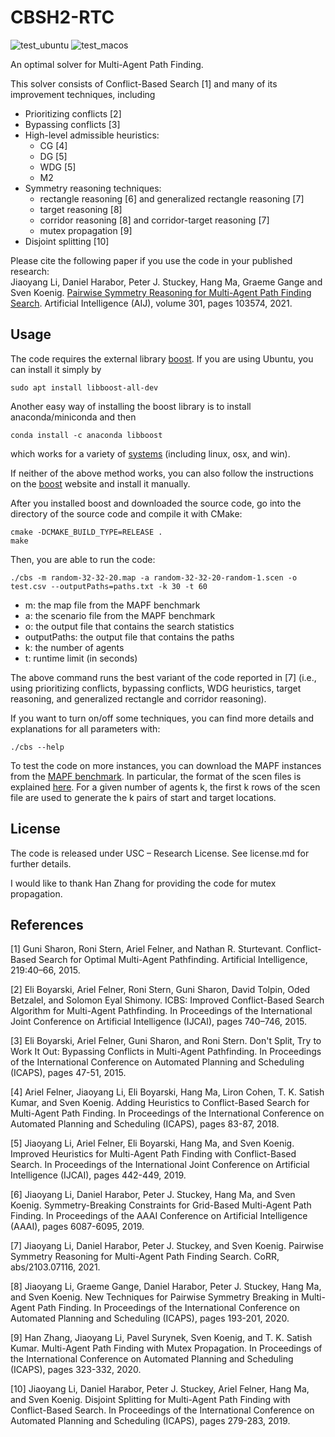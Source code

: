 # CBSH2-RTC
![test_ubuntu](https://github.com/Jiaoyang-Li/CBSH2-RTC/actions/workflows/test_ubuntu.yml/badge.svg)
![test_macos](https://github.com/Jiaoyang-Li/CBSH2-RTC/actions/workflows/test_macos.yml/badge.svg)

An optimal solver for Multi-Agent Path Finding.

This solver consists of Conflict-Based Search [1] and many of its improvement techniques, including 
* Prioritizing conflicts [2]
* Bypassing conflicts [3]
* High-level admissible heuristics:
    * CG [4] 
    * DG [5]
    * WDG [5]
    * M2
* Symmetry reasoning techniques:
    * rectangle reasoning [6] and generalized rectangle reasoning [7]
    * target reasoning [8]
    * corridor reasoning [8] and corridor-target reasoning [7]
    * mutex propagation [9]
* Disjoint splitting [10]
 
 
 
Please cite the following paper if you use the code in your published research:  
Jiaoyang Li, Daniel Harabor, Peter J. Stuckey, Hang Ma, Graeme Gange and Sven Koenig.
[Pairwise Symmetry Reasoning for Multi-Agent Path Finding Search](https://doi.org/10.1016/j.artint.2021.103574).
Artificial Intelligence (AIJ), volume 301, pages 103574, 2021.
 
 ## Usage
The code requires the external library [boost](https://www.boost.org/). 
If you are using Ubuntu, you can install it simply by
```shell script
sudo apt install libboost-all-dev
``` 
Another easy way of installing the boost library is to install anaconda/miniconda and then 
```shell script
conda install -c anaconda libboost
```
which works for a variety of [systems](https://anaconda.org/anaconda/libboost)
(including linux, osx, and win).

If neither of the above method works, you can also follow the instructions 
on the [boost](https://www.boost.org/) website and install it manually.


After you installed boost and downloaded the source code, go into the directory of the source code and compile it with CMake: 
```shell script
cmake -DCMAKE_BUILD_TYPE=RELEASE .
make
```

Then, you are able to run the code:
```shell script
./cbs -m random-32-32-20.map -a random-32-32-20-random-1.scen -o test.csv --outputPaths=paths.txt -k 30 -t 60
```

- m: the map file from the MAPF benchmark
- a: the scenario file from the MAPF benchmark
- o: the output file that contains the search statistics
- outputPaths: the output file that contains the paths 
- k: the number of agents
- t: runtime limit (in seconds)

The above command runs the best variant of the code reported in [7] (i.e., using 
prioritizing conflicts,
bypassing conflicts,
WDG heuristics,
target reasoning, and
generalized rectangle and corridor reasoning).

If you want to turn on/off some techniques,
you can find more details and explanations for all parameters with:
```shell script
./cbs --help
```

To test the code on more instances,
you can download the MAPF instances from the [MAPF benchmark](https://movingai.com/benchmarks/mapf/index.html).
In particular, the format of the scen files is explained [here](https://movingai.com/benchmarks/formats.html). 
For a given number of agents k, the first k rows of the scen file are used to generate the k pairs of start and target locations.

## License
The code is released under USC – Research License. See license.md for further details.

I would like to thank Han Zhang for providing the code for mutex propagation.

## References

[1] Guni Sharon, Roni Stern, Ariel Felner, and Nathan R. Sturtevant.
Conflict-Based Search for Optimal Multi-Agent Pathfinding.
Artificial Intelligence, 219:40–66, 2015.

[2] Eli Boyarski, Ariel  Felner, Roni Stern, Guni Sharon, David Tolpin, Oded Betzalel, and Solomon Eyal Shimony.
ICBS: Improved Conflict-Based Search Algorithm for Multi-Agent Pathfinding. 
In Proceedings of the International Joint Conference on Artificial Intelligence (IJCAI), pages 740–746, 2015.

[3] Eli Boyarski, Ariel Felner, Guni Sharon, and Roni Stern.
Don't Split, Try to Work It Out: Bypassing Conflicts in Multi-Agent Pathfinding. 
In Proceedings of the International Conference on Automated Planning and Scheduling (ICAPS), pages 47-51, 2015.

[4] Ariel Felner, Jiaoyang Li, Eli Boyarski, Hang Ma, Liron Cohen, T. K. Satish Kumar, and Sven Koenig.
Adding Heuristics to Conflict-Based Search for Multi-Agent Path Finding. 
In Proceedings of the International Conference on Automated Planning and Scheduling (ICAPS), pages 83-87, 2018.

[5] Jiaoyang Li, Ariel Felner, Eli Boyarski, Hang Ma, and Sven Koenig.
Improved Heuristics for Multi-Agent Path Finding with Conflict-Based Search.
In Proceedings of the International Joint Conference on Artificial Intelligence (IJCAI), pages 442-449, 2019.

[6] Jiaoyang Li, Daniel Harabor, Peter J. Stuckey, Hang Ma, and Sven Koenig.
Symmetry-Breaking Constraints for Grid-Based Multi-Agent Path Finding.
In Proceedings of the AAAI Conference on Artificial Intelligence (AAAI), pages 6087-6095, 2019.

[7] Jiaoyang Li, Daniel Harabor, Peter J. Stuckey, and Sven Koenig. 
Pairwise Symmetry Reasoning for Multi-Agent Path Finding Search.
CoRR, abs/2103.07116, 2021.

[8] Jiaoyang Li, Graeme Gange, Daniel Harabor, Peter J. Stuckey, Hang Ma, and Sven Koenig.
New Techniques for Pairwise Symmetry Breaking in Multi-Agent Path Finding.
In Proceedings of the International Conference on Automated Planning and Scheduling (ICAPS), pages 193-201, 2020.

[9] Han Zhang, Jiaoyang Li, Pavel Surynek, Sven Koenig, and T. K. Satish Kumar.
Multi-Agent Path Finding with Mutex Propagation.
In Proceedings of the International Conference on Automated Planning and Scheduling (ICAPS), pages 323-332, 2020.
 
[10] Jiaoyang Li, Daniel Harabor, Peter J. Stuckey, Ariel Felner, Hang Ma, and Sven Koenig.
Disjoint Splitting for Multi-Agent Path Finding with Conflict-Based Search.
In Proceedings of the International Conference on Automated Planning and Scheduling (ICAPS), pages 279-283, 2019.
